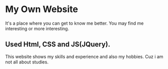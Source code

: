 
# My Own Website

It's a place where you can get to know me better. You may find me interesting or more interesting.

## Used Html, CSS and JS(JQuery).

This website shows my skills and experience and also my hobbies. Cuz i am not all about 
studies.

